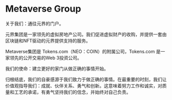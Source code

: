 # 

# Metaverse Group

关于我们：通往元界的门户。

元界集团是一家领先的虚拟房地产公司。我们促进虚拟财产的收购，并提供一套由区块链和NFT驱动的元界提供支持的服务。

Metaverse集团是 Tokens.com（NEO：COIN）的附属公司，Tokens.com 是一家领先的公开交易的Web 3投资公司。

我们的使命：建立更好的家门从做正确的事情开始。

归根结底，我们的自豪感源于我们致力于做正确的事情。在最重要的时刻，我们让价值观指导我们：成就、伙伴关系、勇气和创新。这意味着努力工作和诚实，对质量和工艺的承诺，有勇气坚持我们的信念，并始终对自己负责。

